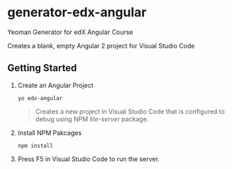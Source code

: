 # generator-edx-angular
Yeoman Generator for edX Angular Course

Creates a blank, empty Angular 2 project for Visual Studio Code

## Getting Started

1. Create an Angular Project
    ```shell
    yo edx-angular
    ```
    
    > Creates a new project in Visual Studio Code that is configured to debug using NPM *lite-server* package.
2. Install NPM Pakcages
    ```shell
    npm install
    ```
    
3. Press F5 in Visual Studio Code to run the server.
